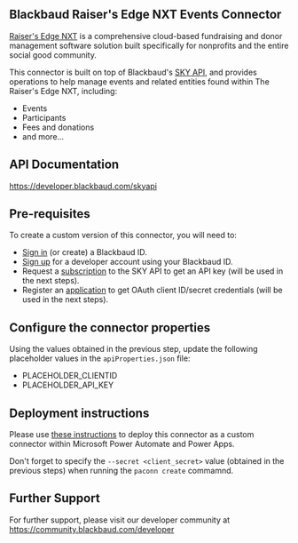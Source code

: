 ## Blackbaud Raiser's Edge NXT Events Connector

[Raiser's Edge NXT](https://www.blackbaud.com/products/blackbaud-raisers-edge-nxt) is a comprehensive cloud-based fundraising and donor management software solution built specifically for nonprofits and the entire social good community.  

This connector is built on top of Blackbaud's [SKY API](https://developer.blackbaud.com/skyapi), and provides operations to help manage events and related entities found within The Raiser's Edge NXT, including:
* Events
* Participants
* Fees and donations
* and more...

## API Documentation
https://developer.blackbaud.com/skyapi

## Pre-requisites
To create a custom version of this connector, you will need to:
* [Sign in](https://signin.blackbaud.com) (or create) a Blackbaud ID.
* [Sign up](https://developer.blackbaud.com/signup) for a developer account using your Blackbaud ID.
* Request a [subscription](https://developer.blackbaud.com/subscriptions) to the SKY API to get an API key (will be used in the next steps).
* Register an [application](https://developer.blackbaud.com/apps) to get OAuth client ID/secret credentials (will be used in the next steps).

## Configure the connector properties
Using the values obtained in the previous step, update the following placeholder values in the `apiProperties.json` file:
* PLACEHOLDER_CLIENTID
* PLACEHOLDER_API_KEY

## Deployment instructions
Please use [these instructions](https://docs.microsoft.com/en-us/connectors/custom-connectors/paconn-cli) to deploy this connector as a custom connector within Microsoft Power Automate and Power Apps.

Don't forget to specify the `--secret <client_secret>` value (obtained in the previous steps) when running the `paconn create` commamnd.

## Further Support
For further support, please visit our developer community at https://community.blackbaud.com/developer